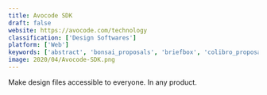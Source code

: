 ```yaml
---
title: Avocode SDK
draft: false 
website: https://avocode.com/technology
classification: ['Design Softwares']
platform: ['Web']
keywords: ['abstract', 'bonsai_proposals', 'briefbox', 'colibro_proposals', 'create_brief', 'diya', 'figma', 'flinto', 'framer', 'holabrief_beta', 'invision_v7', 'invision', 'kactus', 'logo_rank', 'pixelify', 'sketch_the_ripper', 'ui_bakery', 'vossier']
image: 2020/04/Avocode-SDK.png
---
```

Make design files accessible to everyone. In any product.